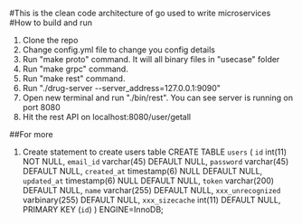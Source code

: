 #This is the clean code architecture of go used to write microservices
#How to build and run

1. Clone the repo 
2. Change config.yml file to change you config details
3. Run "make proto" command. It will all binary files in "usecase" folder
4. Run "make grpc" command. 
5. Run "make rest" command. 
5. Run  "./drug-server --server_address=127.0.0.1:9090"
7. Open new  terminal and run "./bin/rest". You can see server is running on port 8080
8. Hit the rest API on localhost:8080/user/getall

##For more
1. Create statement to create users table
	CREATE TABLE `users` (
	  `id` int(11) NOT NULL,
	  `email_id` varchar(45) DEFAULT NULL,
	  `password` varchar(45) DEFAULT NULL,
	  `created_at` timestamp(6) NULL DEFAULT NULL,
	  `updated_at` timestamp(6) NULL DEFAULT NULL,
	  `token` varchar(200) DEFAULT NULL,
	  `name` varchar(255) DEFAULT NULL,
	  `xxx_unrecognized` varbinary(255) DEFAULT NULL,
	  `xxx_sizecache` int(11) DEFAULT NULL,
	  PRIMARY KEY (`id`)
	) ENGINE=InnoDB;

